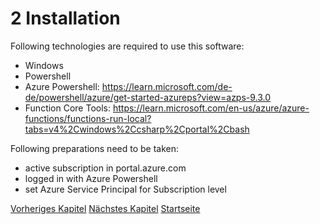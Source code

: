 # 2 Installation

Following technologies are required to use this software:
- Windows
- Powershell
- Azure Powershell: https://learn.microsoft.com/de-de/powershell/azure/get-started-azureps?view=azps-9.3.0
- Function Core Tools: https://learn.microsoft.com/en-us/azure/azure-functions/functions-run-local?tabs=v4%2Cwindows%2Ccsharp%2Cportal%2Cbash

Following preparations need to be taken:
- active subscription in portal.azure.com
- logged in with Azure Powershell
- set Azure Service Principal for Subscription level

[Vorheriges Kapitel](/specification/userguide/01-introduction.md)
[Nächstes Kapitel](/specification/userguide/03-azure-basics.md)
[Startseite](../../readme.md)